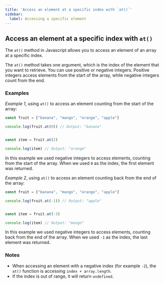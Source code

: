 ```yaml
---
title: 'Access an element at a specific index with `at()`'
sidebar:
  label: Accessing a specific element
---
```


## Access an element at a specific index with `at()`

The `at()` method in Javascript allows you to access an element of an array at a specific index.

The `at()` method takes one argument, which is the index of the element that you want to retrieve. You can use positive or negative integers. Positive integers access elements from the start of the array, while negative integers count from the end.

### Examples

_Example 1_, using `at()` to access an element counting from the start of the array:

```js
const fruit = ["banana", "mango", "orange", "apple"]

console.log(fruit.at(0)) // Output: "banana"


const item = fruit.at(2)

console.log(item) // Output: "orange"
```
In this example we used negative integers to access elements, counting from the start of the array. When we used `0` as the index, the first element was returned. 

_Example 2_, using `at()` to access an element counting back from the end of the array:

```js
const fruit = ["banana", "mango", "orange", "apple"]

console.log(fruit.at(-1)) // Output: "apple" 


const item = fruit.at(-3)

console.log(item) // Output: "mango"
```

In this example we used negative integers to access elements, counting back from the end of the array. When we used `-1` as the index, the last element was returned. 

### Notes

- When accessing an element with a negative index (for example `-2`), the `at()` function is accessing `index + array.length`.
- If the index is out of range, it will return `undefined`.
